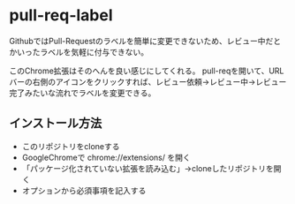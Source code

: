 # pull-req-label
GithubではPull-Requestのラベルを簡単に変更できないため、レビュー中だとかいったラベルを気軽に付与できない。

このChrome拡張はそのへんを良い感じにしてくれる。
pull-reqを開いて、URLバーの右側のアイコンをクリックすれば、レビュー依頼→レビュー中→レビュー完了みたいな流れでラベルを変更できる。


## インストール方法

- このリポジトリをcloneする
- GoogleChromeで chrome://extensions/ を開く
- 「パッケージ化されていない拡張を読み込む」→cloneしたリポジトリを開く
- オプションから必須事項を記入する
